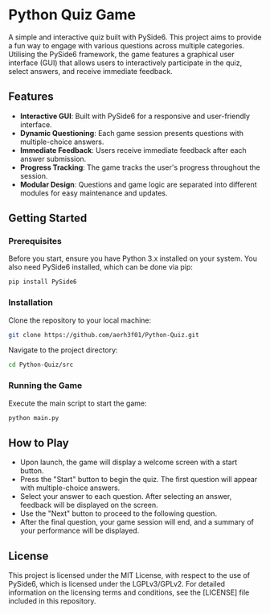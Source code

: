 # Python Quiz Game

A simple and interactive quiz built with PySide6. This project aims to provide a fun way to engage with various questions across multiple categories. Utilising the PySide6 framework, the game features a graphical user interface (GUI) that allows users to interactively participate in the quiz, select answers, and receive immediate feedback.

## Features

- **Interactive GUI**: Built with PySide6 for a responsive and user-friendly interface.
- **Dynamic Questioning**: Each game session presents questions with multiple-choice answers.
- **Immediate Feedback**: Users receive immediate feedback after each answer submission.
- **Progress Tracking**: The game tracks the user's progress throughout the session.
- **Modular Design**: Questions and game logic are separated into different modules for easy maintenance and updates.

## Getting Started

### Prerequisites

Before you start, ensure you have Python 3.x installed on your system. You also need PySide6 installed, which can be done via pip:
```bash
pip install PySide6
```
### Installation

Clone the repository to your local machine:
```bash
git clone https://github.com/aerh3f01/Python-Quiz.git
```
Navigate to the project directory:
```bash
cd Python-Quiz/src
```
### Running the Game

Execute the main script to start the game:
```bash
python main.py
```
## How to Play

- Upon launch, the game will display a welcome screen with a start button.
- Press the "Start" button to begin the quiz. The first question will appear with multiple-choice answers.
- Select your answer to each question. After selecting an answer, feedback will be displayed on the screen.
- Use the "Next" button to proceed to the following question.
- After the final question, your game session will end, and a summary of your performance will be displayed.



## License

This project is licensed under the MIT License, with respect to the use of PySide6, which is licensed under the LGPLv3/GPLv2. For detailed information on the licensing terms and conditions, see the [LICENSE] file included in this repository.
